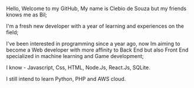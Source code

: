 Hello,
Welcome to my GitHub,
My name is Clebio de Souza but my friends knows me as Bil;

I'm a fresh new developer with a year of learning and experiences on the field;

I've been interested in programming since a year ago, now Im aiming to become a Web developer with more affinity to Back End but also Front End specialized in machine learning and Game development;

I know - Javascript, Css, HTML, Node.Js, React.Js, SQLite.

I still intend to learn Python, PHP and AWS cloud.

<!---
Bil000/Bil000 is a ✨ special ✨ repository because its `README.md` (this file) appears on your GitHub profile.
You can click the Preview link to take a look at your changes.
--->
